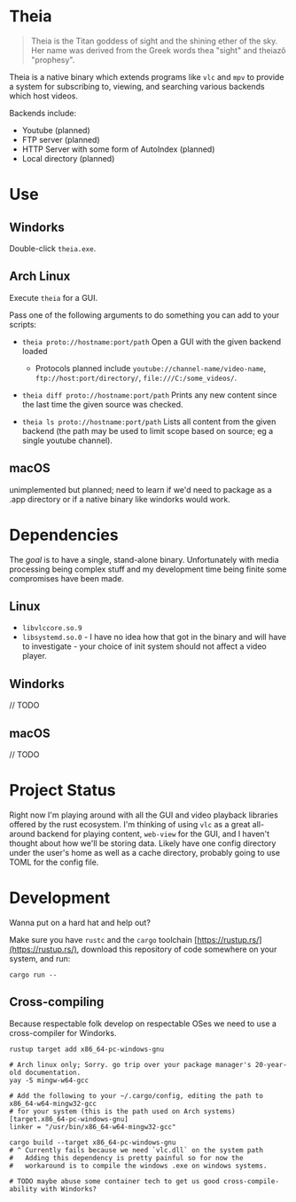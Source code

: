 
# Theia

> Theia is the Titan goddess of sight and the shining ether of the sky.
> Her name was derived from the Greek words thea "sight" and theiazô "prophesy".

Theia is a native binary which extends programs like `vlc` and `mpv` to provide
a system for subscribing to, viewing, and searching various backends which host videos.

Backends include:

 - Youtube (planned)
 - FTP server (planned)
 - HTTP Server with some form of AutoIndex (planned)
 - Local directory (planned)

# Use

## Windorks

Double-click `theia.exe`.

## Arch Linux

Execute `theia` for a GUI.

Pass one of the following arguments to do something you can add to your scripts:

 - `theia proto://hostname:port/path` Open a GUI with the given backend loaded
	- Protocols planned include `youtube://channel-name/video-name`, `ftp://host:port/directory/`, `file:///C:/some_videos/`.

 - `theia diff proto://hostname:port/path` Prints any new content since the last time the given source was checked.
 - `theia ls proto://hostname:port/path` Lists all content from the given backend (the path may be used to limit scope based on source; eg a single youtube channel).

## macOS

unimplemented but planned; need to learn if we'd need to package
as a .app directory or if a native binary like windorks would work.

# Dependencies

The _goal_ is to have a single, stand-alone binary. Unfortunately with media
processing being complex stuff and my development time being finite
some compromises have been made.

## Linux

 - `libvlccore.so.9`
 - `libsystemd.so.0` - I have no idea how that got in the binary and will have to investigate - your choice of init system should not affect a video player.

## Windorks

// TODO

## macOS

// TODO

# Project Status

Right now I'm playing around with all the GUI and video playback libraries offered
by the rust ecosystem. I'm thinking of using `vlc` as a great all-around backend
for playing content, `web-view` for the GUI, and I haven't thought about how
we'll be storing data. Likely have one config directory under the user's home
as well as a cache directory, probably going to use TOML for the config file.


# Development

Wanna put on a hard hat and help out?

Make sure you have `rustc` and the `cargo` toolchain [https://rustup.rs/](https://rustup.rs/),
download this repository of code somewhere on your system, and run:

```
cargo run --
```

## Cross-compiling

Because respectable folk develop on respectable OSes we
need to use a cross-compiler for Windorks.

```
rustup target add x86_64-pc-windows-gnu

# Arch linux only; Sorry. go trip over your package manager's 20-year-old documentation.
yay -S mingw-w64-gcc

# Add the following to your ~/.cargo/config, editing the path to x86_64-w64-mingw32-gcc
# for your system (this is the path used on Arch systems)
[target.x86_64-pc-windows-gnu]
linker = "/usr/bin/x86_64-w64-mingw32-gcc"

cargo build --target x86_64-pc-windows-gnu
# ^ Currently fails because we need `vlc.dll` on the system path
#   Adding this dependency is pretty painful so for now the
#   workaround is to compile the windows .exe on windows systems.

# TODO maybe abuse some container tech to get us good cross-compile-ability with Windorks?

```


